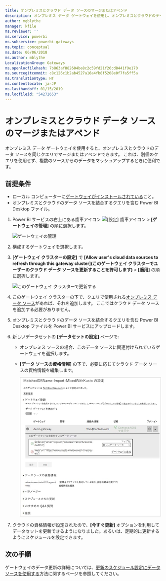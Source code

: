 ```yaml
---
title: オンプレミスとクラウド データ ソースのマージまたはアペンド
description: オンプレミス データ ゲートウェイを使用し、オンプレミスとクラウドのデータ ソースを同じクエリでマージまたはアペンドします。
author: mgblythe
manager: kfile
ms.reviewer: ''
ms.service: powerbi
ms.subservice: powerbi-gateways
ms.topic: conceptual
ms.date: 06/06/2018
ms.author: mblythe
LocalizationGroup: Gateways
ms.openlocfilehash: 7b863af882604be8c2c59fd21f26cd8441f9e170
ms.sourcegitcommit: c8c126c1b2ab4527a16a4fb8f5208e0f7fa5ff5a
ms.translationtype: HT
ms.contentlocale: ja-JP
ms.lasthandoff: 01/15/2019
ms.locfileid: "54272653"
---
```

# <a name="merge-or-append-on-premises-and-cloud-data-sources"></a>オンプレミスとクラウド データ ソースのマージまたはアペンド

オンプレミス データ ゲートウェイを使用すると、オンプレミスとクラウドのデータ ソースを同じクエリでマージまたはアペンドできます。 これは、別個のクエリを使用せず、複数のソースからのデータをマッシュアップするときに便利です。

## <a name="prerequisites"></a>前提条件

- ローカル コンピューターに[ゲートウェイがインストールされている](service-gateway-install.md)こと。
- オンプレミスとクラウドのデータ ソースを結合するクエリを含む Power BI Desktop ファイル。

1. Power BI サービスの右上にある歯車アイコン ![[設定] 歯車アイコン](media/service-gateway-mashup-on-premises-cloud/icon-gear.png) > **[ゲートウェイの管理]** の順に選択します。

    ![ゲートウェイの管理](media/service-gateway-mashup-on-premises-cloud/manage-gateways.png)

2. 構成するゲートウェイを選択します。

3. **[ゲートウェイ クラスターの設定]** で **[Allow user's cloud data sources to refresh through this gateway cluster]\(このゲートウェイ クラスターでユーザーのクラウド データ ソースを更新することを許可します\)** > **[適用]** の順に選択します。

    ![このゲートウェイ クラスターで更新する](media/service-gateway-mashup-on-premises-cloud/refresh-gateway-cluster.png)

4. このゲートウェイ クラスターの下で、クエリで使用される[オンプレミス データ ソース](service-gateway-enterprise-manage-scheduled-refresh.md#add-a-data-source)があれば、それを追加します。 ここではクラウド データ ソースを追加する必要がありません。

5. オンプレミスとクラウドのデータ ソースを結合するクエリを含む Power BI Desktop ファイルを Power BI サービスにアップロードします。

6. 新しいデータセットの **[データセットの設定]** ページで:

   - オンプレミス ソースの場合、このデータ ソースに関連付けられているゲートウェイを選択します。

   - **[データ ソースの資格情報]** の下で、必要に応じてクラウド データ ソースの資格情報を編集します。

     ![データセットの設定](media/service-gateway-mashup-on-premises-cloud/dataset-settings.png)

7. クラウドの資格情報が設定されたので、**[今すぐ更新]** オプションを利用してデータセットを更新できるようになりました。あるいは、定期的に更新するようにスケジュールを設定できます。


## <a name="next-steps"></a>次の手順

ゲートウェイのデータ更新の詳細については、[更新のスケジュール設定にデータ ソースを使用する](service-gateway-enterprise-manage-scheduled-refresh.md#using-the-data-source-for-scheduled-refresh)方法に関するページを参照してください。